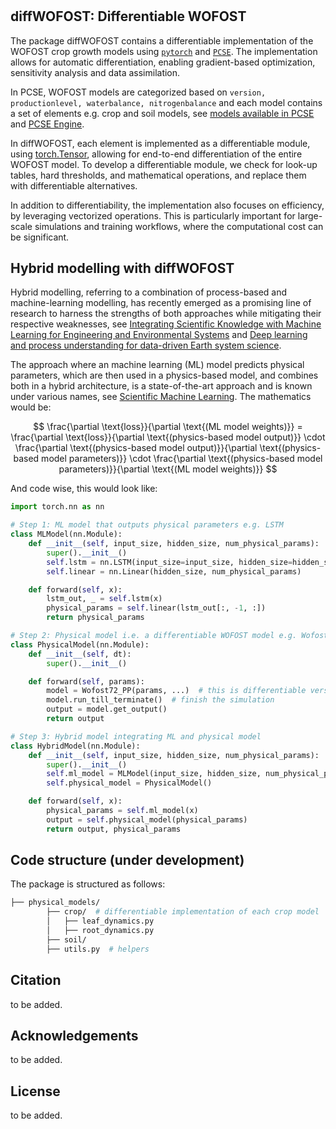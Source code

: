 #

## diffWOFOST: Differentiable WOFOST

The package diffWOFOST contains a differentiable implementation of the WOFOST
crop growth models using [`pytorch`](https://pytorch.org/) and
[`PCSE`](https://pcse.readthedocs.io/en/stable/index.html). The implementation
allows for automatic differentiation, enabling gradient-based optimization,
sensitivity analysis and data assimilation.

In PCSE, WOFOST models are categorized based on
`version, productionlevel, waterbalance, nitrogenbalance` and each model
contains a set of elements e.g. crop and soil models, see [models available in
PCSE](https://pcse.readthedocs.io/en/stable/available_models.html#models-available-in-pcse)
and [PCSE
Engine](https://pcse.readthedocs.io/en/stable/reference_guide.html#the-engine).

In diffWOFOST, each element is implemented as a differentiable module, using
[torch.Tensor](https://docs.pytorch.org/docs/stable/tensors.html), allowing for
end-to-end differentiation of the entire WOFOST model. To develop a
differentiable module, we check for look-up tables, hard thresholds, and
mathematical operations, and replace them with differentiable alternatives.

In addition to differentiability, the implementation also focuses on efficiency,
by leveraging vectorized operations. This is particularly important for
large-scale simulations and training workflows, where the computational cost
can be significant.

## Hybrid modelling with diffWOFOST

Hybrid modelling, referring to a combination of process-based and
machine-learning modelling, has recently emerged as a promising line of research
to harness the strengths of both approaches while mitigating their respective
weaknesses, see [Integrating Scientific Knowledge with Machine Learning for
Engineering and Environmental Systems](
https://doi.org/10.48550/arXiv.2003.04919 ) and [Deep learning and process
understanding for data-driven Earth system
science](https://doi.org/10.1038/s41586-019-0912-1).

The approach where an machine learning (ML) model predicts physical parameters, which
are then used in a physics-based model, and combines both in a hybrid
architecture, is a state-of-the-art approach and is known under various names,
see [Scientific Machine
Learning](https://sciml.wur.nl/reviews/sciml/sciml.html). The mathematics would
be:

$$
\frac{\partial \text{loss}}{\partial \text{(ML model weights)}} = \frac{\partial \text{loss}}{\partial \text{(physics-based model output)}} \cdot \frac{\partial \text{(physics-based model output)}}{\partial \text{(physics-based model parameters)}} \cdot \frac{\partial \text{(physics-based model parameters)}}{\partial \text{(ML model weights)}}
$$

And code wise, this would look like:

```python
import torch.nn as nn

# Step 1: ML model that outputs physical parameters e.g. LSTM
class MLModel(nn.Module):
    def __init__(self, input_size, hidden_size, num_physical_params):
        super().__init__()
        self.lstm = nn.LSTM(input_size=input_size, hidden_size=hidden_size, batch_first=True)
        self.linear = nn.Linear(hidden_size, num_physical_params)

    def forward(self, x):
        lstm_out, _ = self.lstm(x)
        physical_params = self.linear(lstm_out[:, -1, :])
        return physical_params

# Step 2: Physical model i.e. a differentiable WOFOST model e.g. Wofost72_PP
class PhysicalModel(nn.Module):
    def __init__(self, dt):
        super().__init__()

    def forward(self, params):
        model = Wofost72_PP(params, ...)  # this is differentiable version
        model.run_till_terminate()  # finish the simulation
        output = model.get_output()
        return output

# Step 3: Hybrid model integrating ML and physical model
class HybridModel(nn.Module):
    def __init__(self, input_size, hidden_size, num_physical_params):
        super().__init__()
        self.ml_model = MLModel(input_size, hidden_size, num_physical_params)
        self.physical_model = PhysicalModel()

    def forward(self, x):
        physical_params = self.ml_model(x)
        output = self.physical_model(physical_params)
        return output, physical_params
```

## Code structure (under development)

The package is structured as follows:

```bash
├── physical_models/
        ├── crop/  # differentiable implementation of each crop model
        │   ├── leaf_dynamics.py
        │   ├── root_dynamics.py
        ├── soil/
        ├── utils.py  # helpers
```

## Citation

to be added.

## Acknowledgements

to be added.

## License

to be added.
